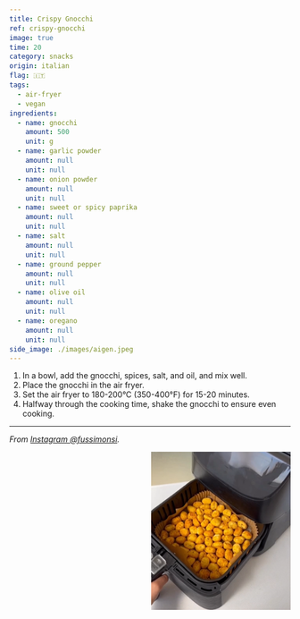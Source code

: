 ```yaml
---
title: Crispy Gnocchi
ref: crispy-gnocchi
image: true
time: 20
category: snacks
origin: italian
flag: 🇮🇹
tags:
  - air-fryer
  - vegan
ingredients:
  - name: gnocchi
    amount: 500
    unit: g
  - name: garlic powder
    amount: null
    unit: null
  - name: onion powder
    amount: null
    unit: null
  - name: sweet or spicy paprika
    amount: null
    unit: null
  - name: salt
    amount: null
    unit: null
  - name: ground pepper
    amount: null
    unit: null
  - name: olive oil
    amount: null
    unit: null
  - name: oregano
    amount: null
    unit: null
side_image: ./images/aigen.jpeg
---
```


1. In a bowl, add the gnocchi, spices, salt, and oil, and mix well.
2. Place the gnocchi in the air fryer.
3. Set the air fryer to 180-200°C (350-400°F) for 15-20 minutes.
4. Halfway through the cooking time, shake the gnocchi to ensure even cooking.

---

_From [Instagram @fussimonsi](https://www.instagram.com/reel/CrbZ2BOoclU/?utm_source=ig_web_copy_link&igsh=MzRlODBiNWFlZA==)._

<img src="images/gnocchi.png" style="width:250px; float:right;"/>